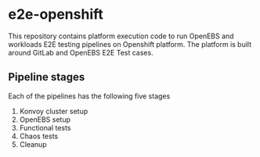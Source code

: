 # e2e-openshift
This repository contains platform execution code to run OpenEBS and workloads E2E testing pipelines on Openshift platform. The platform is built around GitLab and OpenEBS E2E Test cases.

## Pipeline stages

Each of the pipelines has the following five stages

1. Konvoy cluster setup
2. OpenEBS setup
3. Functional tests
4. Chaos tests
5. Cleanup

